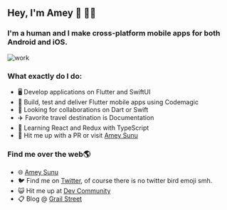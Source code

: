 ## Hey, I'm Amey :wave:  :man_technologist:

### I'm a human and I make cross-platform mobile apps for both Android and iOS.

  <!-- *Write once, deploy on multiple platforms*
  <br>
![meme](https://user-images.githubusercontent.com/48415436/90749865-ac52a000-e2dc-11ea-9141-ca27d78eb19c.jpg)  -->

![work](https://user-images.githubusercontent.com/48415436/94673880-0dc84e80-0320-11eb-9700-e6a4be04e5fc.jpg)

### What exactly do I do:
* 🖥️ Develop applications on Flutter and SwiftUI
* 🔬 Build, test and deliver Flutter mobile apps using Codemagic
* 🍁 Looking for collaborations on Dart or Swift
* ✈️ Favorite travel destination is Documentation
* 🙏 Learning React and Redux with TypeScript
* 💁 Hit me up with a PR or visit [Amey Sunu](https://amey.live)


### Find me over the web🌎
* 🌐 [Amey Sunu](https://amey.live)
* 🐦 Find me on [Twitter](https://twitter.com/ameysunu), of course there is no twitter bird emoji smh.
* 😺 Hit me up at [Dev Community](http://dev.to/ameysunu)
* 📋 Blog @ [Grail Street](https://ameyblog.co)
